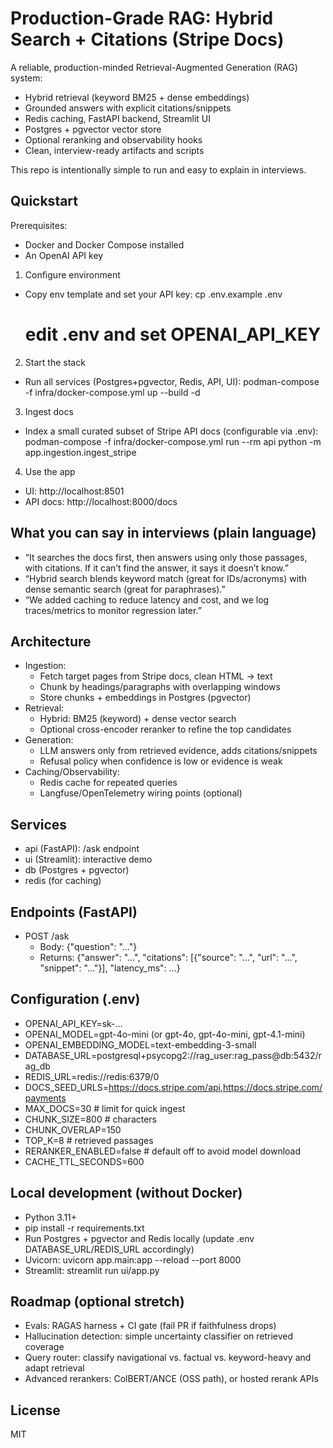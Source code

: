 # Production-Grade RAG: Hybrid Search + Citations (Stripe Docs)

A reliable, production-minded Retrieval-Augmented Generation (RAG) system:
- Hybrid retrieval (keyword BM25 + dense embeddings)
- Grounded answers with explicit citations/snippets
- Redis caching, FastAPI backend, Streamlit UI
- Postgres + pgvector vector store
- Optional reranking and observability hooks
- Clean, interview-ready artifacts and scripts

This repo is intentionally simple to run and easy to explain in interviews.

## Quickstart

Prerequisites:
- Docker and Docker Compose installed
- An OpenAI API key

1) Configure environment
- Copy env template and set your API key:
  cp .env.example .env
  # edit .env and set OPENAI_API_KEY

2) Start the stack
- Run all services (Postgres+pgvector, Redis, API, UI):
  podman-compose -f infra/docker-compose.yml up --build -d

3) Ingest docs
- Index a small curated subset of Stripe API docs (configurable via .env):
  podman-compose -f infra/docker-compose.yml run --rm api python -m app.ingestion.ingest_stripe

4) Use the app
- UI: http://localhost:8501
- API docs: http://localhost:8000/docs

## What you can say in interviews (plain language)

- “It searches the docs first, then answers using only those passages, with citations. If it can’t find the answer, it says it doesn’t know.”
- “Hybrid search blends keyword match (great for IDs/acronyms) with dense semantic search (great for paraphrases).”
- “We added caching to reduce latency and cost, and we log traces/metrics to monitor regression later.”

## Architecture

- Ingestion:
  - Fetch target pages from Stripe docs, clean HTML → text
  - Chunk by headings/paragraphs with overlapping windows
  - Store chunks + embeddings in Postgres (pgvector)
- Retrieval:
  - Hybrid: BM25 (keyword) + dense vector search
  - Optional cross-encoder reranker to refine the top candidates
- Generation:
  - LLM answers only from retrieved evidence, adds citations/snippets
  - Refusal policy when confidence is low or evidence is weak
- Caching/Observability:
  - Redis cache for repeated queries
  - Langfuse/OpenTelemetry wiring points (optional)

## Services

- api (FastAPI): /ask endpoint
- ui (Streamlit): interactive demo
- db (Postgres + pgvector)
- redis (for caching)

## Endpoints (FastAPI)

- POST /ask
  - Body: {"question": "..."}
  - Returns: {"answer": "...", "citations": [{"source": "...", "url": "...", "snippet": "..."}], "latency_ms": ...}

## Configuration (.env)

- OPENAI_API_KEY=sk-...
- OPENAI_MODEL=gpt-4o-mini (or gpt-4o, gpt-4o-mini, gpt-4.1-mini)
- OPENAI_EMBEDDING_MODEL=text-embedding-3-small
- DATABASE_URL=postgresql+psycopg2://rag_user:rag_pass@db:5432/rag_db
- REDIS_URL=redis://redis:6379/0
- DOCS_SEED_URLS=https://docs.stripe.com/api,https://docs.stripe.com/payments
- MAX_DOCS=30            # limit for quick ingest
- CHUNK_SIZE=800         # characters
- CHUNK_OVERLAP=150
- TOP_K=8                # retrieved passages
- RERANKER_ENABLED=false # default off to avoid model download
- CACHE_TTL_SECONDS=600

## Local development (without Docker)

- Python 3.11+
- pip install -r requirements.txt
- Run Postgres + pgvector and Redis locally (update .env DATABASE_URL/REDIS_URL accordingly)
- Uvicorn:
  uvicorn app.main:app --reload --port 8000
- Streamlit:
  streamlit run ui/app.py

## Roadmap (optional stretch)

- Evals: RAGAS harness + CI gate (fail PR if faithfulness drops)
- Hallucination detection: simple uncertainty classifier on retrieved coverage
- Query router: classify navigational vs. factual vs. keyword-heavy and adapt retrieval
- Advanced rerankers: ColBERT/ANCE (OSS path), or hosted rerank APIs

## License

MIT
